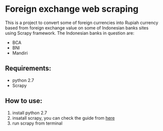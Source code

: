# Foreign exchange web scraping
This is a project to convert some of foreign currencies into Rupiah currency based from foreign exchange value on some of Indonesian banks sites using Scrapy framework.
The Indonesian banks in question are:
- BCA
- BNI
- Mandiri

## Requirements:
- python 2.7
- Scrapy

## How to use:
1. install python 2.7
2. insatall scrapy, you can check the guide from [here](http://doc.scrapy.org/)
3. run scrapy from terminal
